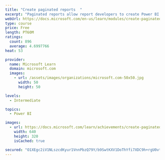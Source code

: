 ```yaml
---
title: "Create paginated reports  "
excerpt: "Paginated reports allow report developers to create Power BI artifacts that have tightly controlled rendering requirements. Paginated reports are ideal for creating sales invoices, receipts, purchase orders, and tabular data. This module will teach you how to create reports, add parameters, and work with tables and charts in paginated reports."
webUrl: https://docs.microsoft.com/en-us/learn/modules/create-paginated-reports-power-bi/
type: course
price: Free
length: PT60M
ratings:
  count: 896
  average: 4.6997766
heat: 53

provider:
  name: Microsoft Learn
  domain: microsoft.com
  images:
    - url: /assets/images/organizations/microsoft.com-50x50.jpg
      width: 50
      height: 50

levels:
  - Intermediate

topics:
  - Power BI

images:
  - url: https://docs.microsoft.com/learn/achievements/create-paginated-reports-power-bi-social.png
    width: 640
    height: 320
    isCached: true

secured: "O1XEgc2iV1NLszcdKyur1VnnPbzQ79Y/b9SwtKXV1DoThYfi7XDC9h+rgU0vtyB5wtgWV1LZt+i8LdZHE9upYjMGj71T/+9471BFGWfKNGgyf8y+f8TjzCHNsDPtdS1y8EJH0ZCk6psneCEo46GVLWyGyAqL7Qr15mKF0RlPOwPEvZgyq80RvmElGhQ4neQZN9BXAxDQf+hh5XRuLIyKn9K4Bqoxh64NuPBf3AdizDTWPKob0diOhTbg8rLgmccFeA+QPkA8WEmGmEGrdnAZ3WtVDZ1Tz7C5Abp/HirgealZTbfup7TZ4IAZLtYMOCfePZ93eIhI8TEWr4VQQtAPbVVupgzRaLTF2iYK6JOH87kB5mNIO0qr4mLXr2d8ufx7JmIOS4vNqjaRr31oOZib9mqhTii6iYYWle278UimEIU=;K1EQ4dHl5Mduotq+0MKQwQ=="
---
```


